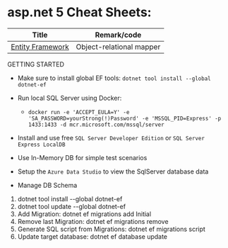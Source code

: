 # asp.net 5 Cheat Sheets:

| Title                                                                               | Remark/code              |
| ----------------------------------------------------------------------------------- | ------------------------ |
| [Entity Framework](https://github.com/potatoscript/asp.net.5/wiki/Entity-Framework) | Object-relational mapper |

GETTING STARTED

- Make sure to install global EF tools: `dotnet tool install --global dotnet-ef`
- Run local SQL Server using Docker:
  - `docker run -e 'ACCEPT_EULA=Y' -e 'SA_PASSWORD=yourStrong(!)Password' -e 'MSSQL_PID=Express' -p 1433:1433 -d mcr.microsoft.com/mssql/server`
- Install and use free `SQL Server Developer Edition` or `SQL Server Express LocalDB`
- Use In-Memory DB for simple test scenarios

- Setup the `Azure Data Studio` to view the SqlServer database data

- Manage DB Schema

1. dotnet tool install --global dotnet-ef
2. dotnet tool update --global dotnet-ef
3. Add Migration: dotnet ef migrations add Initial
4. Remove last Migration: dotnet ef migrations remove
5. Generate SQL script from Migrations: dotnet ef migrations script
6. Update target database: dotnet ef database update
